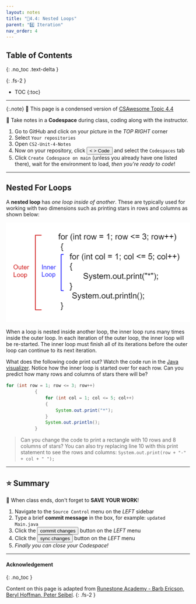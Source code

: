 ```yaml
---
layout: notes
title: "📓4.4: Nested Loops" 
parent: "4️⃣ Iteration"
nav_order: 4
---
```


## Table of Contents
{: .no_toc .text-delta }

{: .fs-2 }
- TOC
{:toc}

---

{:.note}
📖 This page is a condensed version of [CSAwesome Topic 4.4](https://runestone.academy/ns/books/published/csawesome/Unit4-Iteration/topic-4-4-nested-loops.html?mode=browsing) 

<div class="setup" markdown="block">

📝 Take notes in a **Codespace** during class, coding along with the instructor.

1. Go to GitHub and click on your picture in the _TOP RIGHT_ corner
2. Select `Your repositories`
3. Open `CS2-Unit-4-Notes`
5. Now on your repository, click <button type="button" name="button" class="btn btn-green"> < > Code </button> and select the `Codespaces` tab
6. Click `Create Codespace on main` (unless you already have one listed there), wait for the environment to load, _then you're ready to code_!

</div>

---

## Nested For Loops

A **nested loop** has _one loop inside of another_. These are typically used for working with two dimensions such as printing stars in rows and columns as shown below:

![image](Figures/nestedloops.png)

When a loop is nested inside another loop, the inner loop runs many times inside the outer loop. In each iteration of the outer loop, the inner loop will be re-started. The inner loop must finish all of its iterations before the outer loop can continue to its next iteration.

What does the following code print out? Watch the code run in the [Java visualizer](). Notice how the inner loop is started over for each row. Can you predict how many rows and columns of stars there will be?

```java
for (int row = 1; row <= 3; row++)
           {
               for (int col = 1; col <= 5; col++)
               {
                   System.out.print("*");
               }
               System.out.println();
           }
```
> Can you change the code to print a rectangle with 10 rows and 8 columns of stars? You can also try replacing line 10 with this print statement to see the rows and columns: ``System.out.print(row + "-" + col + " ");``

---

## ⭐️ Summary


<div class="warn" markdown="block">

🛑 When class ends, don't forget to **SAVE YOUR WORK**!

1. Navigate to the `Source Control` menu on the _LEFT_ sidebar
2. Type a brief **commit message** in the box, for example: `updated Main.java`
3. Click the <button type="button" name="button" class="btn btn-green">commit changes</button> button on the _LEFT_ menu
4. Click the <button type="button" name="button" class="btn btn-green">sync changes</button> button on the _LEFT_ menu
5. _Finally you can close your Codespace!_

</div>

---

#### Acknowledgement
{: .no_toc }

Content on this page is adapted from [Runestone Academy - Barb Ericson, Beryl Hoffman, Peter Seibel](https://runestone.academy/ns/books/published/csawesome/index.html?mode=browsing).
{: .fs-2 }
